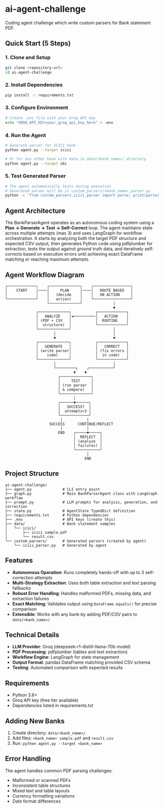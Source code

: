 # ai-agent-challenge
Coding agent challenge which write custom parsers for Bank statement PDF.

## Quick Start (5 Steps)

### 1. Clone and Setup
```bash
git clone <repository-url>
cd ai-agent-challenge
```

### 2. Install Dependencies
```bash
pip install -r requirements.txt
```

### 3. Configure Environment
```bash
# Create .env file with your Groq API key
echo "GROQ_API_KEY=your_groq_api_key_here" > .env
```

### 4. Run the Agent
```bash
# Generate parser for ICICI bank
python agent.py --target icici

# Or for any other bank with data in data/<bank_name>/ directory
python agent.py --target sbi
```

### 5. Test Generated Parser
```bash
# The agent automatically tests during execution
# Generated parser will be in custom_parsers/<bank_name>_parser.py
python -c "from custom_parsers.icici_parser import parse; print(parse('data/icici/icici sample.pdf'))"
```

## Agent Architecture

The BankParserAgent operates as an autonomous coding system using a **Plan → Generate → Test → Self-Correct** loop. The agent maintains state across multiple attempts (max 3) and uses LangGraph for workflow orchestration. It starts by analyzing both the target PDF structure and expected CSV output, then generates Python code using pdfplumber for extraction, tests the output against ground truth data, and iteratively self-corrects based on execution errors until achieving exact DataFrame matching or reaching maximum attempts.

## Agent Workflow Diagram

```
┌─────────────┐    ┌──────────────┐    ┌─────────────────┐
│    START    │────│     PLAN     │────│   ROUTE BASED   │
│             │    │   (decide    │    │   ON ACTION     │
└─────────────┘    │   action)    │    └─────────────────┘
                   └──────────────┘              │
                                                 ▼
              ┌──────────────┐           ┌─────────────┐
              │   ANALYZE    │◄──────────│   ACTION    │
              │ (PDF + CSV   │           │  ROUTING    │
              │  structure)  │           └─────────────┘
              └──────────────┘                   │
                      │                          │
                      ▼                          ▼
              ┌──────────────┐           ┌─────────────┐
              │   GENERATE   │           │   CORRECT   │
              │ (write parser│           │ (fix errors │
              │    code)     │           │  in code)   │
              └──────────────┘           └─────────────┘
                      │                          │
                      └─────────┐    ┌───────────┘
                               ▼    ▼
                        ┌──────────────┐
                        │     TEST     │
                        │ (run parser  │
                        │ & compare)   │
                        └──────────────┘
                               │
                        ┌──────▼──────┐
                        │   SUCCESS?  │
                        │  attempts<3 │
                        └─────────────┘
                         │           │
                    SUCCESS      CONTINUE/REFLECT
                         │           │
                        END    ┌─────▼─────┐
                               │  REFLECT  │
                               │ (analyze  │
                               │ failures) │
                               └───────────┘
                                     │
                                    END
```

## Project Structure

```
ai-agent-challenge/
├── agent.py              # CLI entry point
├── graph.py              # Main BankParserAgent class with LangGraph workflow
├── prompt.py             # LLM prompts for analysis, generation, and correction  
├── state.py              # AgentState TypedDict definition
├── requirements.txt      # Python dependencies
├── .env                  # API keys (create this)
├── data/                 # Bank statement samples
│   └── icici/
│       ├── icici sample.pdf
│       └── result.csv
└── custom_parsers/       # Generated parsers (created by agent)
    └── icici_parser.py   # Generated by agent
```

## Features

- **Autonomous Operation**: Runs completely hands-off with up to 3 self-correction attempts
- **Multi-Strategy Extraction**: Uses both table extraction and text parsing fallbacks
- **Robust Error Handling**: Handles malformed PDFs, missing data, and extraction failures
- **Exact Matching**: Validates output using `DataFrame.equals()` for precise comparison
- **Extensible**: Works with any bank by adding PDF/CSV pairs to `data/<bank_name>/`

## Technical Details

- **LLM Provider**: Groq (deepseek-r1-distill-llama-70b model)
- **PDF Processing**: pdfplumber (tables and text extraction)
- **Workflow Engine**: LangGraph for state management
- **Output Format**: pandas DataFrame matching provided CSV schema
- **Testing**: Automated comparison with expected results

## Requirements

- Python 3.8+
- Groq API key (free tier available)
- Dependencies listed in requirements.txt

## Adding New Banks

1. Create directory: `data/<bank_name>/`
2. Add files: `<bank_name> sample.pdf` and `result.csv`
3. Run: `python agent.py --target <bank_name>`

## Error Handling

The agent handles common PDF parsing challenges:
- Malformed or scanned PDFs
- Inconsistent table structures  
- Mixed text and table layouts
- Currency formatting variations
- Date format differences
